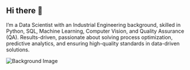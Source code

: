 ## Hi there 👋

I’m a Data Scientist with an Industrial Engineering background, skilled in Python, SQL, Machine Learning, Computer Vision, and Quality Assurance (QA). Results-driven, passionate about solving process optimization, predictive analytics, and ensuring high-quality standards in data-driven solutions.

![Background Image](https://images.unsplash.com/photo-1526374965328-7f61d4dc18c5?q=80&w=2070&auto=format&fit=crop&ixlib=rb-4.0.3&ixid=M3wxMjA3fDB8MHxwaG90by1wYWdlfHx8fGVufDB8fHx8fA%3D%3D)

